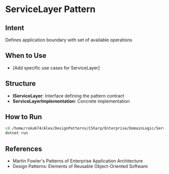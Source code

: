 # ServiceLayer Pattern

## Intent
Defines application boundary with set of available operations

## When to Use
- [Add specific use cases for ServiceLayer]

## Structure
- **IServiceLayer**: Interface defining the pattern contract
- **ServiceLayerImplementation**: Concrete implementation

## How to Run
```bash
cd /home/roku674/Alex/DesignPatterns/CSharp/Enterprise/DomainLogic/ServiceLayer
dotnet run
```

## References
- Martin Fowler's Patterns of Enterprise Application Architecture
- Design Patterns: Elements of Reusable Object-Oriented Software
